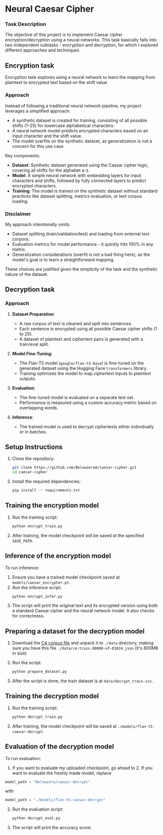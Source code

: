 
# Neural Caesar Cipher

### Task Description

The objective of this project is to implement Caesar cipher encryption/decryption using a neural networks. 
This task basically falls into two independent subtasks - encryption and decryption, for which I explored different approaches and techniques

## Encryption task

Encryption task explores using a neural network to learn the mapping from plaintext to encrypted text based on the shift value 

### Approach

Instead of following a traditional neural network pipeline, my project leverages a simplified approach:
- A synthetic dataset is created for training, consisting of all possible shifts (1–25) for lowercase alphabetical characters.
- A neural network model predicts encrypted characters based on an input character and the shift value.
- The model overfits on the synthetic dataset, as generalization is not a concern for this use case.

Key components:
- **Dataset**: Synthetic dataset generated using the Caesar cipher logic, covering all shifts for the alphabet a-z.
- **Model**: A simple neural network with embedding layers for input characters and shifts, followed by fully connected layers to predict encrypted characters.
- **Training**: The model is trained on the synthetic dataset without standard practices like dataset splitting, metrics evaluation, or text corpus loading.

### Disclaimer

My approach intentionally omits:
- Dataset splitting (train/validation/test) and loading from external text corpora.
- Evaluation metrics for model performance - it quickly hits 100% in any metric.
- Generalization considerations (overfit is not a bad thing here), as the model's goal is to learn a straightforward mapping.

These choices are justified given the simplicity of the task and the synthetic nature of the dataset.

## Decryption task


### Approach
1. **Dataset Preparation**:
   - A raw corpus of text is cleaned and split into sentences.
   - Each sentence is encrypted using all possible Caesar cipher shifts (1 to 25).
   - A dataset of plaintext and ciphertext pairs is generated with a train/eval split.

2. **Model Fine-Tuning**:
   - The Flan-T5 model (`google/flan-t5-base`) is fine-tuned on the generated dataset using the Hugging Face `transformers` library.
   - Training optimizes the model to map ciphertext inputs to plaintext outputs.

3. **Evaluation**:
   - The fine-tuned model is evaluated on a separate test set.
   - Performance is measured using a custom accuracy metric based on overlapping words.

4. **Inference**:
   - The trained model is used to decrypt ciphertexts either individually or in batches.

## Setup Instructions

1. Clone the repository:
   ```bash
   git clone https://github.com/BelowzeroA/caesar-cipher.git
   cd caesar-cipher
   ```

2. Install the required dependencies:
   ```bash
   pip install -r requirements.txt
   ```


## Training the encryption model

1. Run the training script:
   ```bash
   python encrypt_train.py
   ```

2. After training, the model checkpoint will be saved at the specified `SAVE_PATH`.

## Inference of the encryption model

To run inference:
1. Ensure you have a trained model checkpoint saved at `models/caesar_encrypter.pt`.
2. Run the inference script:
   ```bash
   python encrypt_infer.py
   ```
3. The script will print the original text and its encrypted version using both a standard Caesar cipher and the neural network model. It also checks for correctness.


## Preparing a dataset for the decryption model

1. Download the [C4 corpus file](https://huggingface.co/datasets/allenai/c4/resolve/main/en/c4-train.00000-of-01024.json.gz?download=true) and unpack it to `./data` directory, making sure you have this file `./data/c4-train.00000-of-01024.json` (it's 800MB in size)

2. Run the script:
   ```bash
   python prepare_dataset.py
   ```

3. After the script is done, the train dataset is at `data/decrypt_train.csv`.

## Training the decryption model

1. Run the training script:
   ```bash
   python decrypt_train.py
   ```

2. After training, the model checkpoint will be saved at `./models/flan-t5-caesar-decrypt`.

## Evaluation of the decryption model

To run evaluation:
1. If you want to evaluate my uploaded checkpoint, go ahead to 2. If you want to evaluate the freshly made model, replace 

```python 
model_path = "Belowzero/caesar-decrypt" 
``` 
with 
```python 
model_path = "./models/flan-t5-caesar-decrypt"
```

2. Run the evaluation script:
   ```bash
   python decrypt_eval.py
   ```
3. The script will print the accuracy score.
